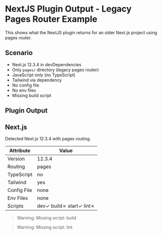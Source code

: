 # NextJS Plugin Output - Legacy Pages Router Example

This shows what the NextJS plugin returns for an older Next.js project using pages router.

## Scenario
- Next.js 12.3.4 in devDependencies
- Only `pages/` directory (legacy pages router)
- JavaScript only (no TypeScript)
- Tailwind via dependency
- No config file
- No env files
- Missing build script

## Plugin Output

## Next.js
Detected Next.js 12.3.4 with pages routing.

| Attribute | Value |
| --------- | ----- |
| Version | 12.3.4 |
| Routing | pages |
| TypeScript | no |
| Tailwind | yes |
| Config File | none |
| Env Files | none |
| Scripts | dev✓ build✗ start✓ lint✗ |

> Warning: Missing script: build

> Warning: Missing script: lint